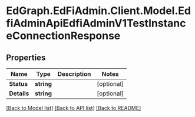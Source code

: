 # EdGraph.EdFiAdmin.Client.Model.EdfiAdminApiEdfiAdminV1TestInstanceConnectionResponse

## Properties

Name | Type | Description | Notes
------------ | ------------- | ------------- | -------------
**Status** | **string** |  | [optional] 
**Details** | **string** |  | [optional] 

[[Back to Model list]](../README.md#documentation-for-models) [[Back to API list]](../README.md#documentation-for-api-endpoints) [[Back to README]](../README.md)

